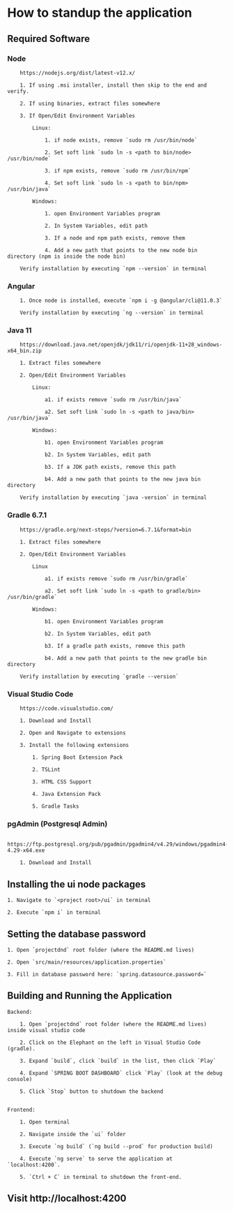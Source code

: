 # How to standup the application

## Required Software

### Node
    
        https://nodejs.org/dist/latest-v12.x/   
        
        1. If using .msi installer, install then skip to the end and verify.
        
        2. If using binaries, extract files somewhere
        
        3. If Open/Edit Environment Variables
        
            Linux:
            
                1. if node exists, remove `sudo rm /usr/bin/node`
                
                2. Set soft link `sudo ln -s <path to bin/node> /usr/bin/node`
                
                3. if npm exists, remove `sudo rm /usr/bin/npm`
                
                4. Set soft link `sudo ln -s <path to bin/npm> /usr/bin/java`
                
            Windows:
            
                1. open Environment Variables program
                
                2. In System Variables, edit path
                
                3. If a node and npm path exists, remove them
                
                4. Add a new path that points to the new node bin directory (npm is inside the node bin)
                
        Verify installation by executing `npm --version` in terminal
        
### Angular
    
        1. Once node is installed, execute `npm i -g @angular/cli@11.0.3`
        
        Verify installation by executing `ng --version` in terminal
        
### Java 11
    
        https://download.java.net/openjdk/jdk11/ri/openjdk-11+28_windows-x64_bin.zip
        
        1. Extract files somewhere
        
        2. Open/Edit Environment Variables
        
            Linux:
            
                a1. if exists remove `sudo rm /usr/bin/java`
                
                a2. Set soft link `sudo ln -s <path to java/bin> /usr/bin/java`
                
            Windows:
            
                b1. open Environment Variables program
                
                b2. In System Variables, edit path
                
                b3. If a JDK path exists, remove this path
                
                b4. Add a new path that points to the new java bin directory 
                
        Verify installation by executing `java -version` in terminal
        
### Gradle 6.7.1
    
        https://gradle.org/next-steps/?version=6.7.1&format=bin
        
        1. Extract files somewhere
        
        2. Open/Edit Environment Variables
        
            Linux
            
                a1. if exists remove `sudo rm /usr/bin/gradle`
                
                a2. Set soft link `sudo ln -s <path to gradle/bin> /usr/bin/gradle`
                
            Windows:
            
                b1. open Environment Variables program
                
                b2. In System Variables, edit path
                
                b3. If a gradle path exists, remove this path
                
                b4. Add a new path that points to the new gradle bin directory
                
        Verify installation by executing `gradle --version`
        
### Visual Studio Code
    
        https://code.visualstudio.com/
        
        1. Download and Install
        
        2. Open and Navigate to extensions
        
        3. Install the following extensions
        
            1. Spring Boot Extension Pack
            
            2. TSLint
            
            3. HTML CSS Support
            
            4. Java Extension Pack
            
            5. Gradle Tasks
            
### pgAdmin (Postgresql Admin)
    
        https://ftp.postgresql.org/pub/pgadmin/pgadmin4/v4.29/windows/pgadmin4-4.29-x64.exe
        
        1. Download and Install

## Installing the ui node packages

    1. Navigate to `<project root>/ui` in terminal
    
    2. Execute `npm i` in terminal
    

## Setting the database password

    1. Open `projectdnd` root folder (where the README.md lives)
    
    2. Open `src/main/resources/application.properties`
    
    3. Fill in database password here: `spring.datasource.password=`
    

## Building and Running the Application

    Backend:
    
        1. Open `projectdnd` root folder (where the README.md lives) inside visual studio code
        
        2. Click on the Elephant on the left in Visual Studio Code (gradle).
        
        3. Expand `build`, click `build` in the list, then click `Play`
        
        4. Expand `SPRING BOOT DASHBOARD` click `Play` (look at the debug console)
        
        5. Click `Stop` button to shutdown the backend
        

    Frontend:
    
        1. Open terminal
        
        2. Navigate inside the `ui` folder
        
        3. Execute `ng build` (`ng build --prod` for production build)
        
        4. Execute `ng serve` to serve the application at `localhost:4200`.
        
        5. `Ctrl + C` in terminal to shutdown the front-end.


## Visit http://localhost:4200 
